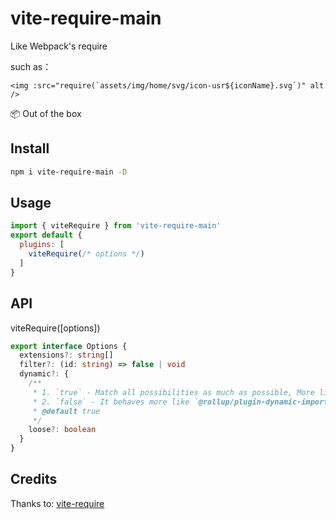 # vite-require-main

Like Webpack's require

such as：
```
<img :src="require(`assets/img/home/svg/icon-usr${iconName}.svg`)" alt />
```

📦 Out of the box  


## Install

```bash
npm i vite-require-main -D
```

## Usage

```js
import { viteRequire } from 'vite-require-main'
export default {
  plugins: [
    viteRequire(/* options */)
  ]
}
```

## API

viteRequire([options])

```ts
export interface Options {
  extensions?: string[]
  filter?: (id: string) => false | void
  dynamic?: {
    /**
     * 1. `true` - Match all possibilities as much as possible, More like `webpack`
     * 2. `false` - It behaves more like `@rollup/plugin-dynamic-import-vars`
     * @default true
     */
    loose?: boolean
  }
}
```

## Credits

Thanks to: [vite-require](https://github.com/vite-plugin/vite-require)
